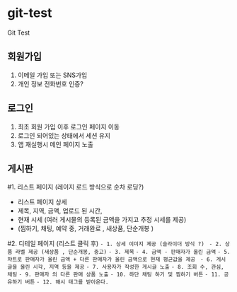 # git-test
Git Test 

## 회원가입
1. 이메일 가입 또는 SNS가입
2. 개인 정보 전화번호 인증?

## 로그인
1. 최초 회원 가입 이후 로그인 페이지 이동 
2. 로그인 되어있는 상태에서 세션 유지
3. 앱 재실행시 메인 페이지 노출

## 게시판
#1. 리스트 페이지 (레이지 로드 방식으로 순차 로딩?)
- 리스트 페이지 상세
- 제목, 지역, 금액, 업로드 된 시간, 
- 현재 시세 (여러 게시물의 등록된 금액을 가지고 추정 시세를 제공)
- (찜하기, 채팅, 예약 중, 거래완료 , 새상품, 단순개봉 )     
        
#2. 디테일 페이지 (리스트 클릭 후)
` - 1. 상세 이미지 제공 (슬라이더 방식 ?) `
` - 2. 상품 라벨 제공 (새상품 , 단순개봉, 중고)`
` - 3. 제목 `
` - 4. 금액 - 판매자가 올린 금액 `
` - 5. 챠트로 판매자가 올린 금액 + 다른 판매자가 올린 금액으로 현재 평균값을 제공  `
` - 6. 게시글을 올린 시각, 지역 등을 제공 `
` - 7. 사용자가 작성한 게시글 노출 `
` - 8. 조회 수, 관심, 채팅 `
` - 9. 판매자 의 다른 판매 상품 노출 `
` - 10. 하단 채팅 하기 및 찜하기 버튼 `
` - 11. 공유하기 버튼 `
` - 12. 해시 태그를 받아온다. `
